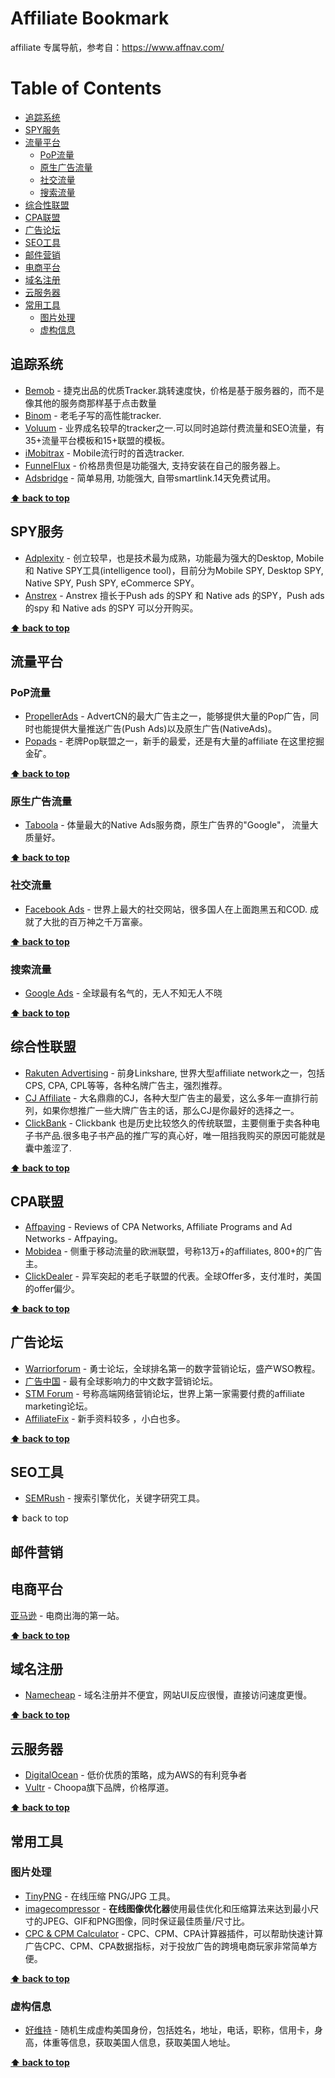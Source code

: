 # Affiliate Bookmark

affiliate 专属导航，参考自：https://www.affnav.com/

Table of Contents
=================

- [追踪系统](#追踪系统)
- [SPY服务](#SPY服务)
- [流量平台](#流量平台)
  - [PoP流量](#PoP流量)
  - [原生广告流量](#原生广告流量)
  - [社交流量](#社交流量)
  - [搜索流量](#搜索流量)
- [综合性联盟](#综合性联盟)
- [CPA联盟](#CPA联盟)
- [广告论坛](#广告论坛)
- [SEO工具](#SEO工具)
- [邮件营销](#邮件营销)
- [电商平台](#电商平台)
- [域名注册](#域名注册)
- [云服务器](#云服务器)
- [常用工具](#常用工具)
  - [图片处理](#图片处理)
  - [虚构信息](#虚构信息)


## 追踪系统
* [Bemob](https://bemob.com/) - 捷克出品的优质Tracker.跳转速度快，价格是基于服务器的，而不是像其他的服务商那样基于点击数量
* [Binom](https://binom.org/) - 老毛子写的高性能tracker.
* [Voluum](https://voluum.com/) - 业界成名较早的tracker之一.可以同时追踪付费流量和SEO流量，有35+流量平台模板和15+联盟的模板。
* [iMobitrax](https://www.imobitrax.com/) - Mobile流行时的首选tracker.
* [FunnelFlux](https://www.funnelflux.com/) - 价格昂贵但是功能强大, 支持安装在自己的服务器上。
* [Adsbridge](https://www.adsbridge.com/) - 简单易用, 功能强大, 自带smartlink.14天免费试用。

**[⬆ back to top](#table-of-contents)**

## SPY服务

  * [Adplexity](https://adplexity.com/) - 创立较早，也是技术最为成熟，功能最为强大的Desktop, Mobile 和 Native SPY工具(intelligence tool)，目前分为Mobile SPY, Desktop SPY, Native SPY, Push SPY, eCommerce SPY。
  * [Anstrex](https://www.anstrex.com/) - Anstrex 擅长于Push ads 的SPY 和 Native ads 的SPY，Push ads的spy 和 Native ads 的SPY 可以分开购买。

**[⬆ back to top](#table-of-contents)**

## 流量平台

### PoP流量

  * [PropellerAds](https://propellerads.com/) - AdvertCN的最大广告主之一，能够提供大量的Pop广告，同时也能提供大量推送广告(Push Ads)以及原生广告(NativeAds)。
  * [Popads](https://www.popads.net/) - 老牌Pop联盟之一，新手的最爱，还是有大量的affiliate 在这里挖掘金矿。

**[⬆ back to top](#table-of-contents)**

### 原生广告流量

- [Taboola](https://www.taboola.com/) - 体量最大的Native Ads服务商，原生广告界的"Google"， 流量大质量好。

**[⬆ back to top](#table-of-contents)**

### 社交流量

- [Facebook Ads](https://www.facebook.com/business/ads) - 世界上最大的社交网站，很多国人在上面跑黑五和COD. 成就了大批的百万神之千万富豪。

**[⬆ back to top](#table-of-contents)**

### 搜索流量

- [Google Ads](https://ads.google.com/home/) - 全球最有名气的，无人不知无人不晓

**[⬆ back to top](#table-of-contents)**

## 综合性联盟

- [Rakuten Advertising](https://rakutenadvertising.com/) - 前身Linkshare, 世界大型affiliate network之一，包括CPS, CPA, CPL等等，各种名牌广告主，强烈推荐。
- [CJ Affiliate](https://www.cj.com/) - 大名鼎鼎的CJ，各种大型广告主的最爱，这么多年一直排行前列，如果你想推广一些大牌广告主的话，那么CJ是你最好的选择之一。
- [ClickBank](https://www.clickbank.com/) - Clickbank 也是历史比较悠久的传统联盟，主要侧重于卖各种电子书产品.很多电子书产品的推广写的真心好，唯一阻挡我购买的原因可能就是囊中羞涩了.

**[⬆ back to top](#table-of-contents)**

## CPA联盟

- [Affpaying](https://www.affpaying.com/) - Reviews of CPA Networks, Affiliate Programs and Ad Networks - Affpaying。
- [Mobidea](https://www.mobidea.com/) - 侧重于移动流量的欧洲联盟，号称13万+的affiliates, 800+的广告主。
- [ClickDealer](https://www.clickdealer.com/) - 异军突起的老毛子联盟的代表。全球Offer多，支付准时，美国的offer偏少。

**[⬆ back to top](#table-of-contents)**

## 广告论坛

- [Warriorforum](https://www.warriorforum.com/) - 勇士论坛，全球排名第一的数字营销论坛，盛产WSO教程。
- [广告中国](最有全球影响力的中文数字营销论坛) - 最有全球影响力的中文数字营销论坛。
- [STM Forum](https://stmforum.com/) - 号称高端网络营销论坛，世界上第一家需要付费的affiliate marketing论坛。
- [AffiliateFix](https://www.affiliatefix.com/) - 新手资料较多 ，小白也多。

**[⬆ back to top](#table-of-contents)**

## SEO工具

- [SEMRush](https://www.semrush.com/) - 搜索引擎优化，关键字研究工具。

⬆ back to top

## 邮件营销

## 电商平台

[亚马逊](https://www.amazon.com/) - 电商出海的第一站。

**[⬆ back to top](#table-of-contents)**

## 域名注册

- [Namecheap](https://www.namecheap.com/) - 域名注册并不便宜，网站UI反应很慢，直接访问速度更慢。

**[⬆ back to top](#table-of-contents)**

## 云服务器

- [DigitalOcean](https://www.digitalocean.com/) - 低价优质的策略，成为AWS的有利竞争者
- [Vultr](https://www.vultr.com/) - Choopa旗下品牌，价格厚道。

**[⬆ back to top](#table-of-contents)**

## 常用工具

### 图片处理

- [TinyPNG](https://tinypng.com/) - 在线压缩 PNG/JPG 工具。
- [imagecompressor](https://imagecompressor.com/) - **在线图像优化器**使用最佳优化和压缩算法来达到最小尺寸的JPEG、GIF和PNG图像，同时保证最佳质量/尺寸比。
- [CPC & CPM Calculator](https://chrome.google.com/webstore/detail/cpc-cpm-calculator/ecfegnjfemalkfnohnlnecfedlloigdd) -  CPC、CPM、CPA计算器插件，可以帮助快速计算广告CPC、CPM、CPA数据指标，对于投放广告的跨境电商玩家非常简单方便。

**[⬆ back to top](#table-of-contents)**

### 虚构信息

- [好维持](https://www.haoweichi.com/) - 随机生成虚构美国身份，包括姓名，地址，电话，职称，信用卡，身高，体重等信息，获取美国人信息，获取美国人地址。

**[⬆ back to top](#table-of-contents)**
